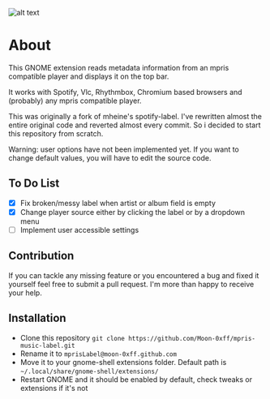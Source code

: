 ![alt text](https://github.com/Moon-0xff/mpris-music-label/raw/main/screenshot.png "extension screenshot")

# About
This GNOME extension reads metadata information from an mpris compatible player and displays it on the top bar.

It works with Spotify, Vlc, Rhythmbox, Chromium based browsers and (probably) any mpris compatible player.

This was originally a fork of mheine's spotify-label. I've rewritten almost the entire original code and reverted almost every commit. So i decided to start this repository from scratch.

Warning: user options have not been implemented yet. If you want to change default values, you will have to edit the source code.

## To Do List
- [X] Fix broken/messy label when artist or album field is empty
- [X] Change player source either by clicking the label or by a dropdown menu
- [ ] Implement user accessible settings

## Contribution

If you can tackle any missing feature or you encountered a bug and fixed it yourself feel free to submit a pull request. I'm more than happy to receive your help.
  
## Installation

- Clone this repository `git clone https://github.com/Moon-0xff/mpris-music-label.git`
- Rename it to `mprisLabel@moon-0xff.github.com`
- Move it to your gnome-shell extensions folder. Default path is `~/.local/share/gnome-shell/extensions/`
- Restart GNOME and it should be enabled by default, check tweaks or extensions if it's not
